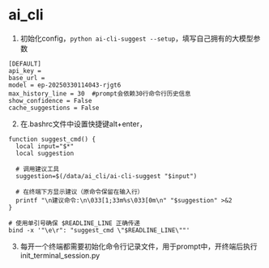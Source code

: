 # ai_cli
1. 初始化config，```python ai-cli-suggest --setup```，填写自己拥有的大模型参数
```
[DEFAULT]
api_key = 
base_url = 
model = ep-20250330114043-rjgt6
max_history_line = 30  #prompt会依赖30行命令行历史信息
show_confidence = False
cache_suggestions = False
```

2. 在.bashrc文件中设置快捷键alt+enter，
```shell
function suggest_cmd() {
  local input="$*"
  local suggestion

  # 调用建议工具
  suggestion=$(/data/ai_cli/ai-cli-suggest "$input")

  # 在终端下方显示建议（原命令保留在输入行）
  printf "\n建议命令:\n\033[1;33m%s\033[0m\n" "$suggestion" >&2
}

# 使用单引号确保 $READLINE_LINE 正确传递
bind -x '"\e\r": "suggest_cmd \"$READLINE_LINE\""'

```

3. 每开一个终端都需要初始化命令行记录文件，用于prompt中，开终端后执行init_terminal_session.py 